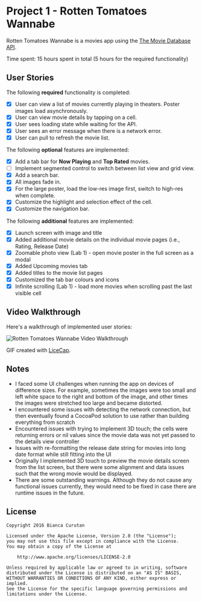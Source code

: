 # Project 1 - Rotten Tomatoes Wannabe

Rotten Tomatoes Wannabe is a movies app using the [The Movie Database API](http://docs.themoviedb.apiary.io/#).

Time spent: 15 hours spent in total (5 hours for the required functionality)

## User Stories

The following **required** functionality is completed:

- [x] User can view a list of movies currently playing in theaters. Poster images load asynchronously.
- [x] User can view movie details by tapping on a cell.
- [x] User sees loading state while waiting for the API.
- [x] User sees an error message when there is a network error.
- [x] User can pull to refresh the movie list.

The following **optional** features are implemented:

- [x] Add a tab bar for **Now Playing** and **Top Rated** movies.
- [ ] Implement segmented control to switch between list view and grid view.
- [x] Add a search bar.
- [x] All images fade in.
- [x] For the large poster, load the low-res image first, switch to high-res when complete.
- [x] Customize the highlight and selection effect of the cell.
- [x] Customize the navigation bar.

The following **additional** features are implemented:

- [x] Launch screen with image and title
- [x] Added additional movie details on the individual movie pages (i.e., Rating, Release Date)
- [x] Zoomable photo view (Lab 1) - open movie poster in the full screen as a modal
- [x] Added Upcoming movies tab
- [x] Added titles to the movie list pages
- [x] Customized the tab bar colours and icons
- [x] Infinite scrolling (Lab 1) - load more movies when scrolling past the last visible cell

## Video Walkthrough

Here's a walkthrough of implemented user stories:

<img src='http://i.imgur.com/yF3tBHs.gif' title='Rotten Tomatoes Wannabe Video Walkthrough' width='' alt='Rotten Tomatoes Wannabe Video Walkthrough' />

GIF created with [LiceCap](http://www.cockos.com/licecap/).

## Notes

- I faced some UI challenges when running the app on devices of difference sizes. For example, sometimes the images were too small and left white space to the right and bottom of the image, and other times the images were stretched too large and became distorted.
- I encountered some issues with detecting the network connection, but then eventually found a CocoaPod solution to use rather than building everything from scratch
- Encountered issues with trying to implement 3D touch; the cells were returning errors or nil values since the movie data was not yet passed to the details view controller 
- Issues with re-formatting the release date string for movies into long date format while still fitting into the UI
- Originally I implemented 3D touch to preview the movie details screen from the list screen, but there were some alignment and data issues such that the wrong movie would be displayed. 
- There are some outstanding warnings. Although they do not cause any functional issues currently, they would need to be fixed in case there are runtime issues in the future. 

## License

    Copyright 2016 Bianca Curutan

    Licensed under the Apache License, Version 2.0 (the "License");
    you may not use this file except in compliance with the License.
    You may obtain a copy of the License at

        http://www.apache.org/licenses/LICENSE-2.0

    Unless required by applicable law or agreed to in writing, software
    distributed under the License is distributed on an "AS IS" BASIS,
    WITHOUT WARRANTIES OR CONDITIONS OF ANY KIND, either express or implied.
    See the License for the specific language governing permissions and
    limitations under the License.
